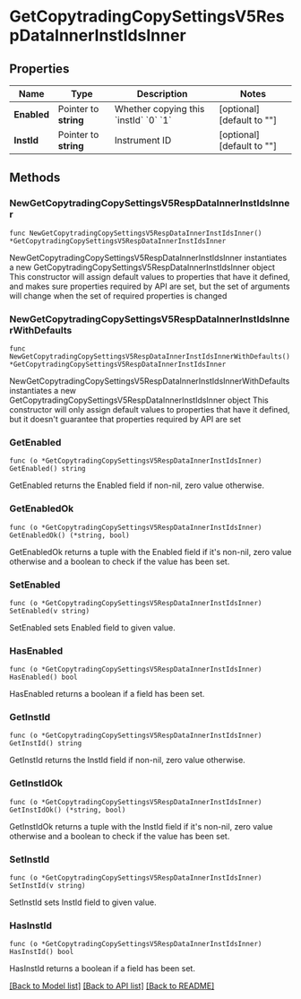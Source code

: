 # GetCopytradingCopySettingsV5RespDataInnerInstIdsInner

## Properties

Name | Type | Description | Notes
------------ | ------------- | ------------- | -------------
**Enabled** | Pointer to **string** | Whether copying this &#x60;instId&#x60;  &#x60;0&#x60; &#x60;1&#x60; | [optional] [default to ""]
**InstId** | Pointer to **string** | Instrument ID | [optional] [default to ""]

## Methods

### NewGetCopytradingCopySettingsV5RespDataInnerInstIdsInner

`func NewGetCopytradingCopySettingsV5RespDataInnerInstIdsInner() *GetCopytradingCopySettingsV5RespDataInnerInstIdsInner`

NewGetCopytradingCopySettingsV5RespDataInnerInstIdsInner instantiates a new GetCopytradingCopySettingsV5RespDataInnerInstIdsInner object
This constructor will assign default values to properties that have it defined,
and makes sure properties required by API are set, but the set of arguments
will change when the set of required properties is changed

### NewGetCopytradingCopySettingsV5RespDataInnerInstIdsInnerWithDefaults

`func NewGetCopytradingCopySettingsV5RespDataInnerInstIdsInnerWithDefaults() *GetCopytradingCopySettingsV5RespDataInnerInstIdsInner`

NewGetCopytradingCopySettingsV5RespDataInnerInstIdsInnerWithDefaults instantiates a new GetCopytradingCopySettingsV5RespDataInnerInstIdsInner object
This constructor will only assign default values to properties that have it defined,
but it doesn't guarantee that properties required by API are set

### GetEnabled

`func (o *GetCopytradingCopySettingsV5RespDataInnerInstIdsInner) GetEnabled() string`

GetEnabled returns the Enabled field if non-nil, zero value otherwise.

### GetEnabledOk

`func (o *GetCopytradingCopySettingsV5RespDataInnerInstIdsInner) GetEnabledOk() (*string, bool)`

GetEnabledOk returns a tuple with the Enabled field if it's non-nil, zero value otherwise
and a boolean to check if the value has been set.

### SetEnabled

`func (o *GetCopytradingCopySettingsV5RespDataInnerInstIdsInner) SetEnabled(v string)`

SetEnabled sets Enabled field to given value.

### HasEnabled

`func (o *GetCopytradingCopySettingsV5RespDataInnerInstIdsInner) HasEnabled() bool`

HasEnabled returns a boolean if a field has been set.

### GetInstId

`func (o *GetCopytradingCopySettingsV5RespDataInnerInstIdsInner) GetInstId() string`

GetInstId returns the InstId field if non-nil, zero value otherwise.

### GetInstIdOk

`func (o *GetCopytradingCopySettingsV5RespDataInnerInstIdsInner) GetInstIdOk() (*string, bool)`

GetInstIdOk returns a tuple with the InstId field if it's non-nil, zero value otherwise
and a boolean to check if the value has been set.

### SetInstId

`func (o *GetCopytradingCopySettingsV5RespDataInnerInstIdsInner) SetInstId(v string)`

SetInstId sets InstId field to given value.

### HasInstId

`func (o *GetCopytradingCopySettingsV5RespDataInnerInstIdsInner) HasInstId() bool`

HasInstId returns a boolean if a field has been set.


[[Back to Model list]](../README.md#documentation-for-models) [[Back to API list]](../README.md#documentation-for-api-endpoints) [[Back to README]](../README.md)


